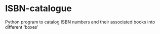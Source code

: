 # ISBN-catalogue

Python program to catalog ISBN numbers and their associated books into different 'boxes'
